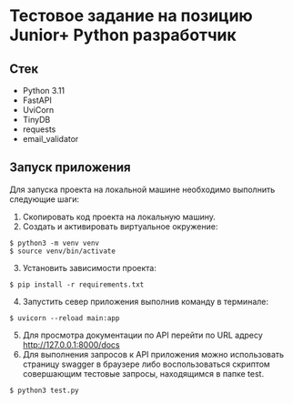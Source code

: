 # Тестовое задание на позицию Junior+ Python разработчик
## Стек
- Python 3.11
- FastAPI
- UviCorn
- TinyDB
- requests
- email_validator
## Запуск приложения

Для запуска проекта на локальной машине необходимо выполнить следующие шаги:
1. Скопировать код проекта на локальную машину.
2. Создать и активировать виртуальное окружение:
```commandline
$ python3 -m venv venv
$ source venv/bin/activate
```
3. Установить зависимости проекта:
```commandline
$ pip install -r requirements.txt
```
4. Запустить север приложения выполнив команду в терминале:
```commandline
$ uvicorn --reload main:app
```
5. Для просмотра документации по API перейти по URL адресу http://127.0.0.1:8000/docs
9. Для выполнения запросов к API приложения можно использовать страницу swagger в браузере либо воспользоваться скриптом совершающим тестовые запросы, находящимся в папке test.
```commandline
$ python3 test.py
```

